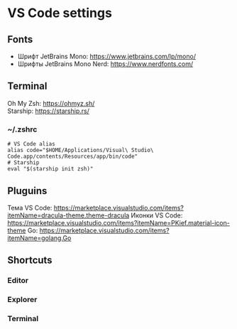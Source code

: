 # VS Code settings

## Fonts
* Шрифт JetBrains Mono: https://www.jetbrains.com/lp/mono/
* Шрифты JetBrains Mono Nerd: https://www.nerdfonts.com/

## Terminal
Oh My Zsh: https://ohmyz.sh/  
Starship: https://starship.rs/
### ~/.zshrc
```
# VS Code alias
alias code="$HOME/Applications/Visual\ Studio\ Code.app/contents/Resources/app/bin/code"
# Starship
eval "$(starship init zsh)"
```

## Pluguins
Тема VS Code: https://marketplace.visualstudio.com/items?itemName=dracula-theme.theme-dracula
Иконки VS Code: https://marketplace.visualstudio.com/items?itemName=PKief.material-icon-theme
Go: https://marketplace.visualstudio.com/items?itemName=golang.Go

## Shortcuts
### Editor
### Explorer
### Terminal
